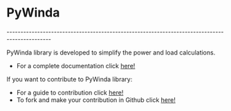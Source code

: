 # PyWinda
\----------------------------------------------------------------------------------------------

 PyWinda library is developed to simplify the power and load calculations. 

 * For a complete documentation click [here!](https://pywinda.readthedocs.io/en/latest/)

 If you want to contribute to PyWinda library:


* For a guide to contribution click [here!](https://github.com/PyWinda/pywinda)
* To fork and make your contribution in Github click [here!](https://github.com/PyWinda/pywinda)
 
 
